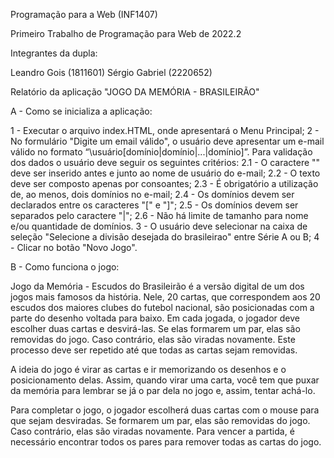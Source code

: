Programação para a Web (INF1407)

Primeiro Trabalho de Programação para Web de 2022.2

Integrantes da dupla:

Leandro Gois (1811601)
Sérgio Gabriel (2220652)

Relatório da aplicação "JOGO DA MEMÓRIA - BRASILEIRÃO"

A - Como se inicializa a aplicação:<br>

  1 - Executar o arquivo index.HTML, onde apresentará o Menu Principal;
  2 - No formulário "Digite um email válido", o usuário deve apresentar um e-mail válido no formato “\usuário[domínio|domínio|...|domínio]”. Para validação dos dados o     usuário deve seguir os seguintes critérios:
    2.1 - O caractere "\" deve ser inserido antes e junto ao nome de usuário do e-mail;
    2.2 - O texto deve ser composto apenas por consoantes;
    2.3 - É obrigatório a utilização de, ao menos, dois domínios no e-mail;
    2.4 - Os domínios devem ser declarados entre os caracteres "[" e "]";
    2.5 - Os domínios devem ser separados pelo caractere "|";
    2.6 - Não há limite de tamanho para nome e/ou quantidade de domínios.
  3 - O usuário deve selecionar na caixa de seleção "Selecione a divisão desejada do brasileirao" entre Série A ou B;
  4 - Clicar no botão "Novo Jogo".

B - Como funciona o jogo:

Jogo da Memória - Escudos do Brasileirão é a versão digital de um dos jogos mais famosos da história. Nele, 20 cartas, que correspondem aos 20 escudos dos maiores clubes do futebol nacional, são posicionadas com a parte do desenho voltada para baixo. Em cada jogada, o jogador deve escolher duas cartas e desvirá-las. Se elas formarem um par, elas são removidas do jogo. Caso contrário, elas são viradas novamente. Este processo deve ser repetido até que todas as cartas sejam removidas.

A ideia do jogo é virar as cartas e ir memorizando os desenhos e o posicionamento delas. Assim, quando virar uma carta, você tem que puxar da memória para lembrar se já o par dela no jogo e, assim, tentar achá-lo.

Para completar o jogo, o jogador escolherá duas cartas com o mouse para que sejam desviradas. Se formarem um par, elas são removidas do jogo. Caso contrário, elas são viradas novamente. Para vencer a partida, é necessário encontrar todos os pares para remover todas as cartas do jogo.
